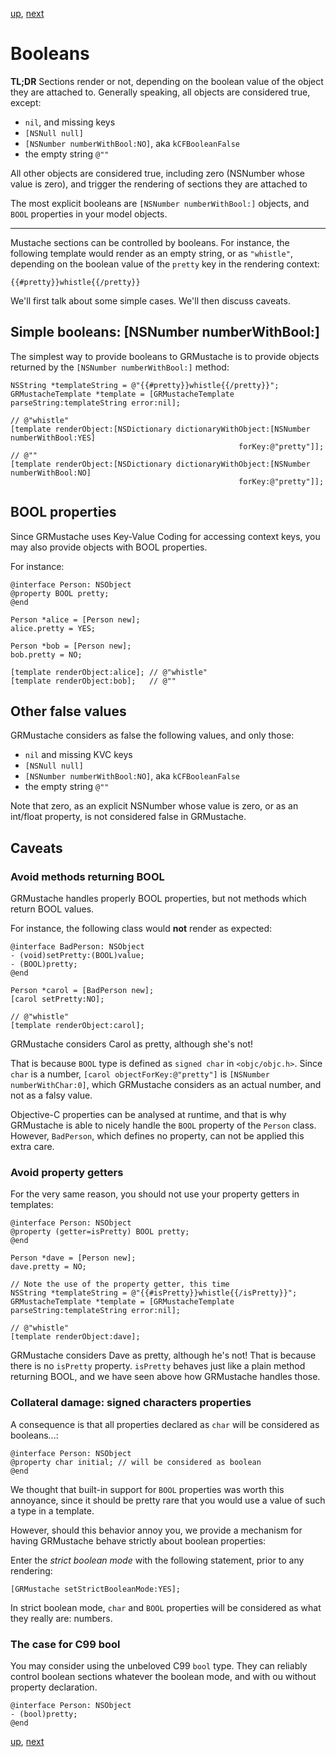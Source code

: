 [up](../runtime.md), [next](helpers.md)

# Booleans

**TL;DR** Sections render or not, depending on the boolean value of the object they are attached to. Generally speaking, all objects are considered true, except:

- `nil`, and missing keys
- `[NSNull null]`
- `[NSNumber numberWithBool:NO]`, aka `kCFBooleanFalse`
- the empty string `@""`

All other objects are considered true, including zero (NSNumber whose value is zero), and trigger the rendering of sections they are attached to

The most explicit booleans are `[NSNumber numberWithBool:]` objects, and `BOOL` properties in your model objects.

---

Mustache sections can be controlled by booleans. For instance, the following template would render as an empty string, or as `"whistle"`, depending on the boolean value of the `pretty` key in the rendering context:

	{{#pretty}}whistle{{/pretty}}

We'll first talk about some simple cases. We'll then discuss caveats.

## Simple booleans: [NSNumber numberWithBool:]

The simplest way to provide booleans to GRMustache is to provide objects returned by the `[NSNumber numberWithBool:]` method:

    NSString *templateString = @"{{#pretty}}whistle{{/pretty}}";
    GRMustacheTemplate *template = [GRMustacheTemplate parseString:templateString error:nil];

    // @"whistle"
    [template renderObject:[NSDictionary dictionaryWithObject:[NSNumber numberWithBool:YES]
                                                       forKey:@"pretty"]];
    // @""
    [template renderObject:[NSDictionary dictionaryWithObject:[NSNumber numberWithBool:NO]
                                                       forKey:@"pretty"]];


## BOOL properties

Since GRMustache uses Key-Value Coding for accessing context keys, you may also provide objects with BOOL properties.

For instance:

    @interface Person: NSObject
    @property BOOL pretty;
    @end

    Person *alice = [Person new];
    alice.pretty = YES;

    Person *bob = [Person new];
    bob.pretty = NO;

    [template renderObject:alice]; // @"whistle"
    [template renderObject:bob];   // @""


## Other false values

GRMustache considers as false the following values, and only those:

- `nil` and missing KVC keys
- `[NSNull null]`
- `[NSNumber numberWithBool:NO]`, aka `kCFBooleanFalse`
- the empty string `@""`

Note that zero, as an explicit NSNumber whose value is zero, or as an int/float property, is not considered false in GRMustache.


## Caveats

### Avoid methods returning BOOL

GRMustache handles properly BOOL properties, but not methods which return BOOL values.

For instance, the following class would **not** render as expected:

    @interface BadPerson: NSObject
    - (void)setPretty:(BOOL)value;
    - (BOOL)pretty;
    @end

    Person *carol = [BadPerson new];
    [carol setPretty:NO];

    // @"whistle"
    [template renderObject:carol];

GRMustache considers Carol as pretty, although she's not!

That is because `BOOL` type is defined as `signed char` in `<objc/objc.h>`. Since `char` is a number, `[carol objectForKey:@"pretty"]` is `[NSNumber numberWithChar:0]`, which GRMustache considers as an actual number, and not as a falsy value.

Objective-C properties can be analysed at runtime, and that is why GRMustache is able to nicely handle the `BOOL` property of the `Person` class. However, `BadPerson`, which defines no property, can not be applied this extra care.

### Avoid property getters

For the very same reason, you should not use your property getters in templates:

    @interface Person: NSObject
    @property (getter=isPretty) BOOL pretty;
    @end

    Person *dave = [Person new];
    dave.pretty = NO;

    // Note the use of the property getter, this time
    NSString *templateString = @"{{#isPretty}}whistle{{/isPretty}}";
    GRMustacheTemplate *template = [GRMustacheTemplate parseString:templateString error:nil];

    // @"whistle"
    [template renderObject:dave];

GRMustache considers Dave as pretty, although he's not! That is because there is no `isPretty` property. `isPretty` behaves just like a plain method returning BOOL, and we have seen above how GRMustache handles those.

### Collateral damage: signed characters properties

A consequence is that all properties declared as `char` will be considered as booleans...:

    @interface Person: NSObject
    @property char initial;	// will be considered as boolean
    @end

We thought that built-in support for `BOOL` properties was worth this annoyance, since it should be pretty rare  that you would use a value of such a type in a template.

However, should this behavior annoy you, we provide a mechanism for having GRMustache behave strictly about boolean properties:

Enter the *strict boolean mode* with the following statement, prior to any rendering:

    [GRMustache setStrictBooleanMode:YES];

In strict boolean mode, `char` and `BOOL` properties will be considered as what they really are: numbers.

### The case for C99 bool

You may consider using the unbeloved C99 `bool` type. They can reliably control boolean sections whatever the boolean mode, and with ou without property declaration.

    @interface Person: NSObject
    - (bool)pretty;
    @end

[up](../runtime.md), [next](helpers.md)
